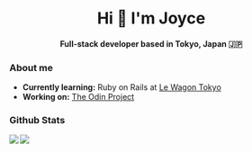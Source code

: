 # <div align="center">Hi 👋 I'm Joyce</div>  
  
#### <div align="center">Full-stack developer based in Tokyo, Japan 🇯🇵</div>  

### About me  

* <b>Currently learning:</b> Ruby on Rails at [Le Wagon Tokyo](https://www.lewagon.com/tokyo)  
* <b>Working on:</b> [The Odin Project](https://www.theodinproject.com/dashboard)  

### Github Stats  
<img src="https://github-readme-stats.vercel.app/api/top-langs/?username=joycehwchan&hide_border=true&layout=compact" align="left" />  
<img src="https://github-readme-stats.vercel.app/api?username=joycehwchan&show_icons=true&count_private=true&hide_border=true" align="left" />  

